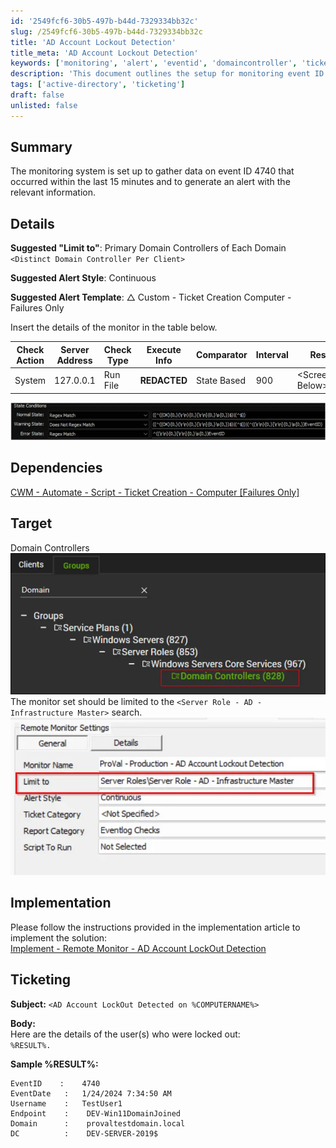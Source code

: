 ```yaml
---
id: '2549fcf6-30b5-497b-b44d-7329334bb32c'
slug: /2549fcf6-30b5-497b-b44d-7329334bb32c
title: 'AD Account Lockout Detection'
title_meta: 'AD Account Lockout Detection'
keywords: ['monitoring', 'alert', 'eventid', 'domaincontroller', 'ticketing']
description: 'This document outlines the setup for monitoring event ID 4740 to detect account lockouts in Active Directory. It includes configuration details for alert generation, dependencies, implementation instructions, and ticketing format for incidents.'
tags: ['active-directory', 'ticketing']
draft: false
unlisted: false
---
```


## Summary

The monitoring system is set up to gather data on event ID 4740 that occurred within the last 15 minutes and to generate an alert with the relevant information.

## Details

**Suggested "Limit to"**: Primary Domain Controllers of Each Domain `<Distinct Domain Controller Per Client>`

**Suggested Alert Style**: Continuous

**Suggested Alert Template**: △ Custom - Ticket Creation Computer - Failures Only

Insert the details of the monitor in the table below.

| Check Action | Server Address | Check Type | Execute Info | Comparator | Interval | Result            |
|--------------|----------------|------------|---------------|------------|----------|-------------------|
| System       | 127.0.0.1     | Run File   | **REDACTED**  | State Based | 900      | \<Screenshot Below> |

![Screenshot](../../../static/img/docs/2549fcf6-30b5-497b-b44d-7329334bb32c/image_1.webp)

## Dependencies

[CWM - Automate - Script - Ticket Creation - Computer [Failures Only]](/docs/e14bf501-f10d-44d7-a19a-2284fd5c5cc9)

## Target

Domain Controllers  
![Image](../../../static/img/docs/2549fcf6-30b5-497b-b44d-7329334bb32c/image_2.webp)  
The monitor set should be limited to the `<Server Role - AD - Infrastructure Master>` search.  
![Image](../../../static/img/docs/2549fcf6-30b5-497b-b44d-7329334bb32c/image_3.webp)

## Implementation

Please follow the instructions provided in the implementation article to implement the solution:  
[Implement - Remote Monitor - AD Account LockOut Detection](/docs/de574ff4-5a24-4ccd-83d3-499b1b274893)

## Ticketing

**Subject:** `<AD Account LockOut Detected on %COMPUTERNAME%>`

**Body:**  
Here are the details of the user(s) who were locked out:  
`%RESULT%.`

**Sample %RESULT%:**  
```
EventID    :    4740
EventDate   :   1/24/2024 7:34:50 AM
Username    :   TestUser1
Endpoint    :    DEV-Win11DomainJoined
Domain      :    provaltestdomain.local
DC          :    DEV-SERVER-2019$
```